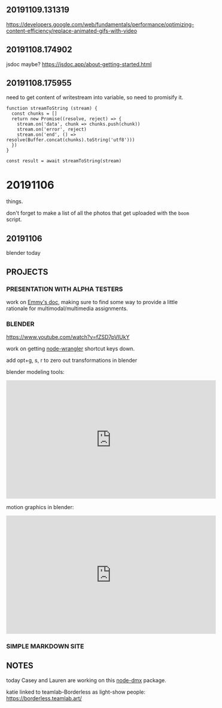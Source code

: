 
## 20191109.131319

https://developers.google.com/web/fundamentals/performance/optimizing-content-efficiency/replace-animated-gifs-with-video




## 20191108.174902

jsdoc maybe? https://jsdoc.app/about-getting-started.html


## 20191108.175955

need to get content of writestream into variable, so need to promisify it.

```
function streamToString (stream) {
  const chunks = []
  return new Promise((resolve, reject) => {
    stream.on('data', chunk => chunks.push(chunk))
    stream.on('error', reject)
    stream.on('end', () => resolve(Buffer.concat(chunks).toString('utf8')))
  })
}

const result = await streamToString(stream)
```


# 20191106

things.

don't forget to make a list of all the photos that get uploaded with the `boom` script.

## 20191106

blender today




## PROJECTS


### PRESENTATION WITH ALPHA TESTERS
work on [Emmy's doc](https://docs.google.com/document/d/1fU8DT-qPMeo6q8zwZ9eIB6Np-1tbIyfr7aS9qC9fITM/edit?usp=sharing), making sure to find some way to provide a little rationale for multimodal/multimedia assignments.

### BLENDER

https://www.youtube.com/watch?v=fZSD7pVIUkY


work on getting [node-wrangler](https://gregzaal.github.io/node-wrangler/) shortcut keys down.

add opt+g, s, r to zero out transformations in blender


blender modeling tools:
<iframe width="560" height="315" src="https://www.youtube.com/embed/0MZVHEai1xQ" frameborder="0" allow="accelerometer; autoplay; encrypted-media; gyroscope; picture-in-picture" allowfullscreen></iframe>

motion graphics in blender:
<iframe width="560" height="315" src="https://www.youtube.com/embed/-Jqls7ovI3o" frameborder="0" allow="accelerometer; autoplay; encrypted-media; gyroscope; picture-in-picture" allowfullscreen></iframe>





### SIMPLE MARKDOWN SITE




## NOTES

today Casey and Lauren are working on this [node-dmx](https://github.com/node-dmx/dmx) package.

katie linked to teamlab-Borderless as light-show people: https://borderless.teamlab.art/


